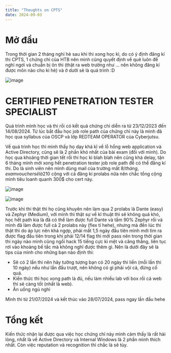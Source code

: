```yaml
---
title: "Thoughts on CPTS"
date: 2024-09-03
---
```

# Mở đầu
Trong thời gian 2 tháng nghỉ hè sau khi thi xong học kì, do có ý định đăng kí thi CPTS, 1 chứng chỉ của HTB nên mình cũng quyết định về quê luôn để nghỉ ngơi và chuẩn bị ôn thi (thật ra web trường như ... nên không đăng kí được môn nào cho kì hè) và ở dưới sẽ là quá trình :D

![image](https://gist.github.com/user-attachments/assets/63dff4f7-7556-44fb-9668-77aa63c30619)

# CERTIFIED PENETRATION TESTER SPECIALIST
Quá trình mình học và thi rồi có kết quả chứng chỉ diễn ra từ 23/12/2023 đến 14/08/2024. Từ lúc bắt đầu học job role path của chứng chỉ này là mình đã học qua syllabus của OSCP và lớp REDTEAM OPERATOR của Cyberjutsu.

Về quá trình học thì mình thấy họ dạy khá kĩ về lỗ hổng web application và Active Directory, cũng sẽ là 2 phần khó nhất của bài exam (đối với mình). Do học qua khoảng thời gian tết rồi thi học kì blah blah nên cũng khá delay, tận 6 tháng mình mới xong hết penetration tester job role path để có thể đăng kí thi. Do là sinh viên nên mình dùng mail của trường mất 8$/tháng, exam voucher sẽ là 210$ cộng với cả đăng kí prolabs nữa nên chắc tổng cộng mình tiêu loanh quanh 300$ cho cert này.

![image](https://gist.github.com/user-attachments/assets/a776a248-2ede-4515-a103-92cc26ec6176)

![image](https://gist.github.com/user-attachments/assets/808051fa-86ef-4236-bd1f-3c26f04f1db2)

Trước khi thi thật thì họ cũng khuyên nên làm qua 2 prolabs là Dante (easy) và Zephyr (Medium), với mình thì thật sự về kĩ thuật thì sẽ không quá khó, học hết path kia là đã có thể làm được full Dante và tầm 90% Zephyr rồi và mình đã làm được full cả 2 prolabs này (flex tí hehe), nhưng mà đến lúc thi thật thì do áp lực nên khá ngợp, phải mất 1,5 ngày đầu tiên mình mới tìm ra được flag đầu tiên trong khi phải 12/14 flag thì mới pass nên trong thời gian thi ngày nào mình cũng ngồi hack 15 tiếng cực kì mệt và căng thẳng, liên tục rơi vào khoảng bế tắc mà không nghĩ được thêm gì. Nên là dưới đây sẽ là tips của mình cho những bạn nào định thi:
- Sẽ có 2 lần thi nên hãy tưởng tượng bạn có 20 ngày thi liền (mỗi lần thi 10 ngày) nếu như lần đầu trượt, nên không có gì phải vội cả, đừng cố quá.
- Kiến thức thì học xong path là đủ, nếu làm nhiều lab với box rồi cả web thì sẽ càng tốt (nhất là web).
- Ăn uống ngủ nghỉ

Mình thi từ 21/07/2024 và kết thúc vào 28/07/2024, pass ngay lần đầu hehe

# Tổng kết
Kiến thức nhận lại được qua việc học chứng chỉ này mình cảm thấy là rất hài lòng, nhất là về Active Directory và Internal Windows là 2 phần mình thích nhất. Còn việc reputation và recognition thì chắc là sẽ tùy.
